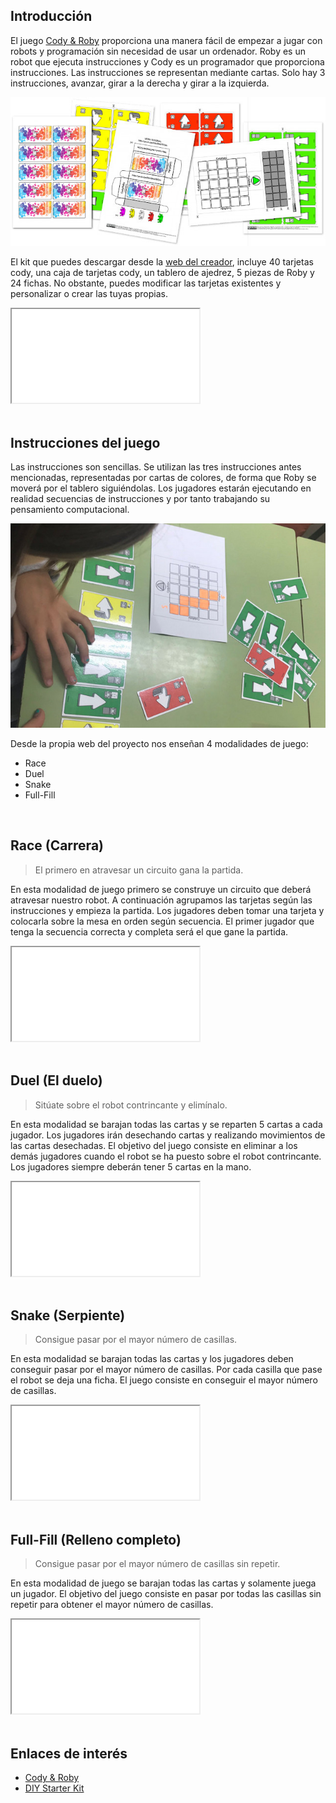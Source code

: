 ## Introducción

El juego [Cody & Roby](http://codeweek.it/cody-roby-en/) proporciona una manera fácil de empezar a jugar con robots y programación sin necesidad de usar un ordenador. Roby es un robot que ejecuta instrucciones y Cody es un programador que proporciona instrucciones. Las instrucciones se representan mediante cartas. Solo hay 3 instrucciones, avanzar, girar a la derecha y girar a la izquierda. 

![](img/kit-cody-roby.jpg "Programar sin ordenador con Cody & Roby")

El kit que puedes descargar desde la [web del creador](http://codeweek.it/codyroby/), incluye 40 tarjetas cody, una caja de tarjetas cody, un tablero de ajedrez, 5 piezas de Roby y 24 fichas. No obstante, puedes modificar las tarjetas existentes y personalizar o crear las tuyas propias.

<div class="iframe">
  <iframe src="//www.youtube.com/embed/D5hQ9UTDQ6s" allowfullscreen></iframe>
</div>



<br />



## Instrucciones del juego

Las instrucciones son sencillas. Se utilizan las tres instrucciones antes mencionadas, representadas por cartas de colores, de forma que Roby se moverá por el tablero siguiéndolas. Los jugadores estarán ejecutando en realidad secuencias de instrucciones y por tanto trabajando su pensamiento computacional.

![](img/ejemplo.jpg "Cody & Roby")

Desde la propia web del proyecto nos enseñan 4 modalidades de juego:

- Race
- Duel
- Snake
- Full-Fill



<br />



## Race (Carrera)

> El primero en atravesar un circuito gana la partida.

En esta modalidad de juego primero se construye un circuito que deberá atravesar nuestro robot. A continuación agrupamos las tarjetas según las instrucciones y empieza la partida. Los jugadores deben tomar una tarjeta y colocarla sobre la mesa en orden según secuencia. El primer jugador que tenga la secuencia correcta y completa será el que gane la partida.

<div class="iframe">
  <iframe src="//www.youtube.com/embed/izpB0Cvl0tk" allowfullscreen></iframe>
</div>



<br />



## Duel (El duelo)

> Sitúate sobre el robot contrincante y elimínalo.

En esta modalidad se barajan todas las cartas y se reparten 5 cartas a cada jugador. Los jugadores irán desechando cartas y realizando movimientos de las cartas desechadas. El objetivo del juego consiste en eliminar a los demás jugadores cuando el robot se ha puesto sobre el robot contrincante. Los jugadores siempre deberán tener 5 cartas en la mano.

<div class="iframe">
  <iframe src="//www.youtube.com/embed/JiGjrOwOz6Y" allowfullscreen></iframe>
</div>



<br />



## Snake (Serpiente)

> Consigue pasar por el mayor número de casillas.

En esta modalidad se barajan todas las cartas y los jugadores deben conseguir pasar por el mayor número de casillas. Por cada casilla que pase el robot se deja una ficha. El juego consiste en conseguir el mayor número de casillas.

<div class="iframe">
  <iframe src="//www.youtube.com/embed/th0nbgo0PBs" allowfullscreen></iframe>
</div>



<br />



## Full-Fill (Relleno completo)

> Consigue pasar por el mayor número de casillas sin repetir.

En esta modalidad de juego se barajan todas las cartas y solamente juega un jugador. El objetivo del juego consiste en pasar por todas las casillas sin repetir para obtener el mayor número de casillas.

<div class="iframe">
  <iframe src="//www.youtube.com/embed/XqWRDab5GDw" allowfullscreen></iframe>
</div>



<br />



## Enlaces de interés

- [Cody & Roby](http://codeweek.it/cody-roby-en/)
- [DIY Starter Kit](http://codeweek.it/cody-roby-en/diy-starter-kit/)
